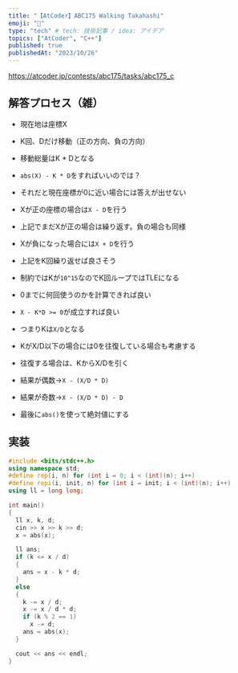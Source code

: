 ```yaml
---
title: "【AtCoder】ABC175 Walking Takahashi"
emoji: "🚶"
type: "tech" # tech: 技術記事 / idea: アイデア
topics: ["AtCoder", "C++"]
published: true
publishedAt: "2023/10/26"
---
```


https://atcoder.jp/contests/abc175/tasks/abc175_c

## 解答プロセス（雑）

- 現在地は座標X
- K回、Dだけ移動（正の方向、負の方向）
- 移動総量はK * Dとなる
- `abs(X) - K * D`をすればいいのでは？
- それだと現在座標が0に近い場合には答えが出せない
- Xが正の座標の場合は`X - D`を行う
- 上記でまだXが正の場合は繰り返す。負の場合も同様
- Xが負になった場合には`X + D`を行う
- 上記をK回繰り返せば良さそう

- 制約ではKが`10^15`なのでK回ループではTLEになる

- 0までに何回使うのかを計算できれば良い
- `X - K*D >= 0`が成立すれば良い
- つまりKは`X/D`となる
- KがX/D以下の場合には0を往復している場合も考慮する
- 往復する場合は、KからX/Dを引く
- 結果が偶数→`X - (X/D * D)`
- 結果が奇数→`X - (X/D * D) - D`
- 最後に`abs()`を使って絶対値にする

## 実装
```cpp
#include <bits/stdc++.h>
using namespace std;
#define rep(i, n) for (int i = 0; i < (int)(n); i++)
#define repi(i, init, n) for (int i = init; i < (int)(n); i++)
using ll = long long;

int main()
{
  ll x, k, d;
  cin >> x >> k >> d;
  x = abs(x);

  ll ans;
  if (k <= x / d)
  {
    ans = x - k * d;
  }
  else
  {
    k -= x / d;
    x -= x / d * d;
    if (k % 2 == 1)
      x -= d;
    ans = abs(x);
  }

  cout << ans << endl;
}
```